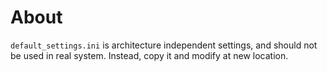 
# About
`default_settings.ini` is architecture independent settings, and should not be
used in real system. Instead, copy it and modify at new location.